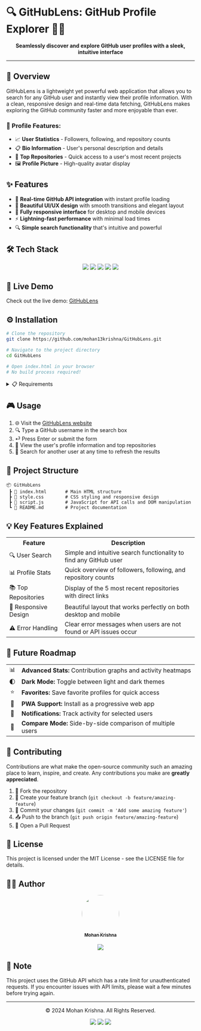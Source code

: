 # 🔍 GitHubLens: GitHub Profile Explorer 👨‍💻

<p align="center">  
  <b>Seamlessly discover and explore GitHub user profiles with a sleek, intuitive interface</b> 
</p>      
            
---                        
          
## 🌟 Overview   
GitHubLens is a lightweight yet powerful web application that allows you to search for any GitHub user and instantly view their profile information. With a clean, responsive design and real-time data fetching, GitHubLens makes exploring the GitHub community faster and more enjoyable than ever.
 
### 👤 Profile Features:
   
- 📈 **User Statistics** - Followers, following, and repository counts
- 📋 **Bio Information** - User's personal description and details
- 📁 **Top Repositories** - Quick access to a user's most recent projects
- 🖼️ **Profile Picture** - High-quality avatar display

## ✨ Features
- 🔄 **Real-time GitHub API integration** with instant profile loading
- 🎨 **Beautiful UI/UX design** with smooth transitions and elegant layout
- 📱 **Fully responsive interface** for desktop and mobile devices
- ⚡ **Lightning-fast performance** with minimal load times
- 🔍 **Simple search functionality** that's intuitive and powerful

## 🛠️ Tech Stack
<div align="center">
  <img src="https://img.shields.io/badge/HTML5-E34F26?style=for-the-badge&logo=html5&logoColor=white"/>
  <img src="https://img.shields.io/badge/CSS3-1572B6?style=for-the-badge&logo=css3&logoColor=white"/>
  <img src="https://img.shields.io/badge/JavaScript-F7DF1E?style=for-the-badge&logo=javascript&logoColor=black"/>
  <img src="https://img.shields.io/badge/Axios-5A29E4?style=for-the-badge&logo=axios&logoColor=white"/>
  <img src="https://img.shields.io/badge/GitHub_API-181717?style=for-the-badge&logo=github&logoColor=white"/>
</div>

## 🚀 Live Demo

Check out the live demo: [GitHubLens](https://mohan13krishna.github.io/GitHubLens/)

## ⚙️ Installation

```bash
# Clone the repository
git clone https://github.com/mohan13krishna/GitHubLens.git

# Navigate to the project directory
cd GitHubLens

# Open index.html in your browser
# No build process required!
```

<details>
<summary>📋 Requirements</summary>
<br>
  
- Modern web browser (Chrome, Firefox, Safari, Edge)
- Internet connection to fetch GitHub API data
</details>

## 🎮 Usage

1. 🌐 Visit the [GitHubLens website](https://mohan13krishna.github.io/GitHubLens/)
2. 🔍 Type a GitHub username in the search box
3. ⏎ Press Enter or submit the form
4. 👀 View the user's profile information and top repositories
5. 🔄 Search for another user at any time to refresh the results

## 📁 Project Structure
```
📦 GitHubLens
 ┣ 📜 index.html       # Main HTML structure
 ┣ 📜 style.css        # CSS styling and responsive design
 ┣ 📜 script.js        # JavaScript for API calls and DOM manipulation
 ┗ 📜 README.md        # Project documentation
```

## 💡 Key Features Explained

<table align="center">
  <tr>
    <th>Feature</th>
    <th>Description</th>
  </tr>
  <tr>
    <td>🔍 User Search</td>
    <td>Simple and intuitive search functionality to find any GitHub user</td>
  </tr>
  <tr>
    <td>📊 Profile Stats</td>
    <td>Quick overview of followers, following, and repository counts</td>
  </tr>
  <tr>
    <td>📚 Top Repositories</td>
    <td>Display of the 5 most recent repositories with direct links</td>
  </tr>
  <tr>
    <td>🎨 Responsive Design</td>
    <td>Beautiful layout that works perfectly on both desktop and mobile</td>
  </tr>
  <tr>
    <td>⚠️ Error Handling</td>
    <td>Clear error messages when users are not found or API issues occur</td>
  </tr>
</table>

## 🔮 Future Roadmap

<div align="center">
  <table>
    <tr>
      <td align="center">📊</td>
      <td><b>Advanced Stats:</b> Contribution graphs and activity heatmaps</td>
    </tr>
    <tr>
      <td align="center">🌓</td>
      <td><b>Dark Mode:</b> Toggle between light and dark themes</td>
    </tr>
    <tr>
      <td align="center">⭐</td>
      <td><b>Favorites:</b> Save favorite profiles for quick access</td>
    </tr>
    <tr>
      <td align="center">📱</td>
      <td><b>PWA Support:</b> Install as a progressive web app</td>
    </tr>
    <tr>
      <td align="center">🔔</td>
      <td><b>Notifications:</b> Track activity for selected users</td>
    </tr>
    <tr>
      <td align="center">🔄</td>
      <td><b>Compare Mode:</b> Side-by-side comparison of multiple users</td>
    </tr>
  </table>
</div>

## 👥 Contributing

Contributions are what make the open-source community such an amazing place to learn, inspire, and create. Any contributions you make are **greatly appreciated**.

1. 🍴 Fork the repository
2. 🌿 Create your feature branch (`git checkout -b feature/amazing-feature`)
3. 💾 Commit your changes (`git commit -m 'Add some amazing feature'`)
4. 📤 Push to the branch (`git push origin feature/amazing-feature`)
5. 🔄 Open a Pull Request

## 📜 License
This project is licensed under the MIT License - see the LICENSE file for details.

## 👨‍💻 Author

<div align="center">
  <a href="https://github.com/mohan13krishna">
    <img src="https://github.com/mohan13krishna.png" width="100px;" style="border-radius:50%;"/><br />
    <sub><b>Mohan Krishna</b></sub>
  </a>
</div>
<br/>
<div align="center">
  <a href="https://github.com/mohan13krishna">
    <img src="https://img.shields.io/badge/GitHub-mohan13krishna-181717?style=for-the-badge&logo=github"/>
  </a>
</div>

## 📝 Note

This project uses the GitHub API which has a rate limit for unauthenticated requests. If you encounter issues with API limits, please wait a few minutes before trying again.

---

<div align="center">
  <p>© 2024 Mohan Krishna. All Rights Reserved.</p>
  
  <p>
    <a href="https://github.com/mohan13krishna/GitHubLens"><img src="https://img.shields.io/badge/⭐%20Star%20this%20repo-yellow?style=for-the-badge"/></a>
    <a href="https://github.com/mohan13krishna/GitHubLens/issues"><img src="https://img.shields.io/badge/🐛%20Report%20Bug-red?style=for-the-badge"/></a>
    <a href="https://github.com/mohan13krishna/GitHubLens/fork"><img src="https://img.shields.io/badge/🍴%20Fork-green?style=for-the-badge"/></a>
  </p>
</div>
